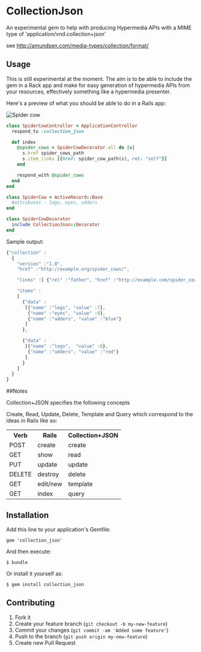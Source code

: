 # CollectionJson

An experimental gem to help with producing Hypermedia APIs with a MIME type of
'application/vnd.collection+json'

see http://amundsen.com/media-types/collection/format/


## Usage

This is still experimental at the moment.
The aim is to be able to include the gem in a Rack app and make for easy
generation of hypermedia APIs from your resources, effectively something like a
hypermedia presenter.

Here's a preview of what you should be able to do in a Rails app:


![Spider cow](https://github.com/markburns/collection_json/raw/master/doc/spider-cow.jpg)

```ruby
class SpiderCowController < ApplicationController
  respond_to :collection_json

  def index
    @spider_cows = SpiderCowDecorator.all do |s|
      s.href spider_cows_path
      s.item_links [{href: spider_cow_path(s), rel: "self"}]
    end

    respond_with @spider_cows
  end
end

class SpiderCow < ActiveRecord::Base
  #attributes - legs, eyes, udders
end

class SpiderCowDecorator
  include CollectionJson::Decorator
end
```

Sample output:

```javascript
{"collection" :
  {
    "version" :"1.0",
    "href" :"http://example.org/spider_cows/",

    "links" :[ {"rel" :"father", "href" :"http://example.com/spider_cows/tom"}],

    "items" :
    [
      {"data" :
       [{"name" :"legs", "value" :7},
        {"name" :"eyes", "value" :8},
        {"name" :"udders", "value" :"blue"}
       ]
      },

      {"data" :
       [{"name" :"legs",  "value" :6},
        {"name" :"udders", "value" :"red"}
       ]
      }
    ]
  }
}

```


##Notes

Collection+JSON specifies the following concepts

Create, Read, Update, Delete, Template and Query
which correspond to the ideas in Rails like so:

<table>
  <tr>
    <th>Verb</th><th>Rails</th><th>Collection+JSON</th>
  </tr>
  <tr><td>POST  </td><td>create  </td><td>create</td></tr>
  <tr><td>GET   </td><td>show    </td><td>read</td></tr>
  <tr><td>PUT   </td><td>update  </td><td>update</td></tr>
  <tr><td>DELETE</td><td>destroy </td><td>delete</td></tr>
  <tr><td>GET   </td><td>edit/new</td><td>template</td></tr>
  <tr><td>GET   </td><td>index   </td><td>query</td></tr>
</table>

## Installation

Add this line to your application's Gemfile:

    gem 'collection_json'

And then execute:

    $ bundle

Or install it yourself as:

    $ gem install collection_json
    
## Contributing

1. Fork it
2. Create your feature branch (`git checkout -b my-new-feature`)
3. Commit your changes (`git commit -am 'Added some feature'`)
4. Push to the branch (`git push origin my-new-feature`)
5. Create new Pull Request

